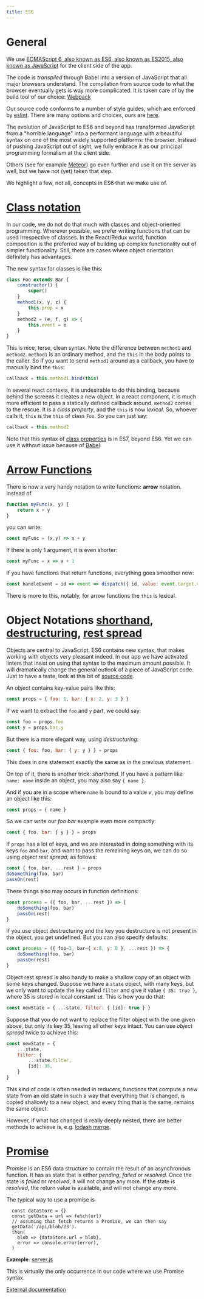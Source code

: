 ```yaml
---
title: ES6
---
```


# General

We use
[ECMAScript 6, also known as ES6, also known as ES2015, also known as JavaScript]({{site.babel}}/learn-es2015/)
for the client side of the app.

The code is _transpiled_ through Babel into a version of JavaScript that all
major browsers understand. The compilation from source code to what the browser
eventually gets is way more complicated. It is taken care of by the build tool
of our choice: [Webpack]({{site.webpack}})

Our source code conforms to a number of style guides, which are enforced by
[eslint]({{site.eslint}}). There are many options and choices, ours are
[here]({{site.clientBase}}/eslint.yaml).

The evolution of JavaScript to ES6 and beyond has transformed JavaScript from a
"horrible language" into a performant language with a beautiful syntax on one of
the most widely supported platforms: the browser. Instead of pushing JavaScript
out of sight, we fully embrace it as our principal programming formalism at the
client side.

Others (see for example [Meteor]({{site.meteor}})) go even further and use it on
the server as well, but we have not (yet) taken that step.

We highlight a few, not all, concepts in ES6 that we make use of.

# [Class notation]({{site.babel}}/learn-es2015/#ecmascript-2015-features-classes)

In our code, we do not do that much with classes and object-oriented
programming. Wherever possible, we prefer writing functions that can be used
irrespective of classes. In the React/Redux world, function composition is the
preferred way of building up complex functionality out of simpler functionality.
Still, there are cases where object orientation definitely has advantages.

The new syntax for classes is like this:

```JavaScript
class Foo extends Bar {
    constructor() {
        super()
    }
    method1(x, y, z) {
        this.prop = x
    }
    method2 = (e, f, g) => {
        this.event = e
    }
}
```

This is nice, terse, clean syntax. Note the difference between `method1` and
`method2`. `method1` is an ordinary method, and the `this` in the body points to
the caller. So if you want to send `method1` around as a callback, you have to
manually bind the `this`:

```JavaScript
callback = this.method1.bind(this)
```

In several react contexts, it is undesirable to do this binding, because behind
the screens it creates a new object. In a react component, it is much more
efficient to pass a statically defined callback around. `method2` comes to the
rescue. It is a _class property_, and the `this` is now _lexical_. So, whoever
calls it, `this` is the `this` of class `Foo`. So you can just say:

```JavaScript
callback = this.method2
```

Note that this syntax of [class properties]({{site.es7cp}}) is in ES7, beyond
ES6. Yet we can use it without issue because of
[Babel]({{site.babel}}/docs/plugins/transform-class-properties/).

# [Arrow Functions]({{site.babel}}/learn-es2015/#ecmascript-2015-features-arrows-and-lexical-this)

There is now a very handy notation to write functions: **arrow** notation.
Instead of

```JavaScript
function myFunc(x, y) {
    return x + y
}
```

you can write:

```JavaScript
const myFunc = (x,y) => x + y
```

If there is only 1 argument, it is even shorter:

```JavaScript
const myFunc = x => x + 1
```

If you have functions that return functions, everything goes smoother now:

```JavaScript
const handleEvent = id => event => dispatch({ id, value: event.target.value })
```

There is more to this, notably, for arrow functions the `this` is lexical.

# Object Notations [shorthand]({{site.javascript}}/Operators/Object_initializer), [destructuring]({{site.babel}}/learn-es2015/#ecmascript-2015-features-destructuring), [rest spread]({{site.babel}}/learn-es2015/#ecmascript-2015-features-destructuring)

Objects are central to JavaScript. ES6 contains new syntax, that makes working
with objects very pleasant indeed. In our app we have activated linters that
insist on using that syntax to the maximum amount possible. It will dramatically
change the general outlook of a piece of JavaScript code. Just to have a taste,
look at this bit of [source code]({{site.appBase}}/components/ListFilter.jsx).

An _object_ contains key-value pairs like this:

```JavaScript
const props = { foo: 1, bar: { x: 2, y: 3 } }
```

If we want to extract the `foo` and `y` part, we could say:

```JavaScript
const foo = props.foo
const y = props.bar.y
```

But there is a more elegant way, using _destructuring_:

```JavaScript
const { foo: foo, bar: { y: y } } = props
```

This does in one statement exactly the same as in the previous statement.

On top of it, there is another trick: _shorthand_. If you have a pattern like
`name: name` inside an object, you may also say `{ name }`.

And if you are in a scope where `name` is bound to a value _v_, you may define
an object like this:

```JavaScript
const props = { name }
```

So we can write our _foo bar_ example even more compactly:

```JavaScript
const { foo, bar: { y } } = props
```

If `props` has a lot of keys, and we are interested in doing something with its
keys `foo` and `bar`, and want to pass the remaining keys on, we can do so using
_object rest spread_, as follows:

```JavaScript
const { foo, bar, ...rest } = props
doSomething(foo, bar)
passOn(rest)
```

These things also may occurs in function definitions:

```JavaScript
const process = ({ foo, bar, ...rest }) => {
    doSomething(foo, bar)
    passOn(rest)
}
```

If you use object destructuring and the key you destructure is not present in
the object, you get undefined. But you can also specify defaults:

```JavaScript
const process = ({ foo=3, bar={ x:0, y: 0 }, ...rest }) => {
    doSomething(foo, bar)
    passOn(rest)
}
```

Object rest spread is also handy to make a shallow copy of an object with some
keys changed. Suppose we have a `state` object, with many keys, but we only want
to update the key called `filter` and give it value `{ 35: true }`, where 35 is
stored in local constant `id`. This is how you do that:

```JavaScript
const newState = { ...state, filter: { [id]: true } }
```

Suppose that you do not want to replace the filter object with the one given
above, but only its key 35, leaving all other keys intact. You can use _object
spread_ twice to achieve this:

```JavaScript
const newState = {
    ...state,
    filter: {
        ...state.filter,
        [id]: 35,
    }
}
```

This kind of code is often needed in _reducers_, functions that compute a new
state from an old state in such a way that everything that is changed, is copied
shallowly to a new object, and every thing that is the same, remains the same
object.

However, if what has changed is really deeply nested, there are better methods
to achieve is, e.g. [lodash merge]({{site.lodash}}/#merge).

# [Promise]({{site.javascript}}/Global_Objects/Promise)

_Promise_ is an ES6 data structure to contain the result of an asynchronous
function. It has as state that is either _pending_, _failed_ or _resolved_. Once
the state is _failed_ or _resolved_, it will not change any more. If the state
is _resolved_, the return value is available, and will not change any more.

The typical way to use a promise is

```
  const dataStore = {}
  const getData = url => fetch(url)
  // assuming that fetch returns a Promise, we can then say
  getData('/api/blob/23').
  then(
    blob => {dataStore.url = blob},
    error => console.error(error),
  )
```

**Example**: [server.js]({{site.libBase}}/server.js)

This is virtually the only occurrence in our code where we use Promise syntax.

[External documentation]({{site.javascript}}/Global_Objects/Promise)
